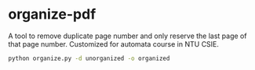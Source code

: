 # organize-pdf

A tool to remove duplicate page number and only reserve the last page of that page number. Customized for automata course in NTU CSIE.

```sh
python organize.py -d unorganized -o organized
```
